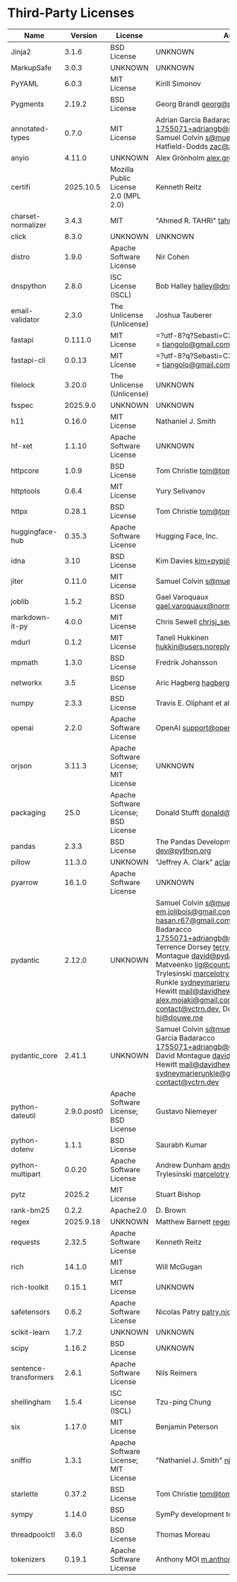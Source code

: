 # Third-Party Licenses

| Name                  | Version     | License                              | Author                                                                                                                                                                                                                                                                                                                                                                                                                                                                                                                            | URL                                                                  |
| --------------------- | ----------- | ------------------------------------ | --------------------------------------------------------------------------------------------------------------------------------------------------------------------------------------------------------------------------------------------------------------------------------------------------------------------------------------------------------------------------------------------------------------------------------------------------------------------------------------------------------------------------------- | -------------------------------------------------------------------- |
| Jinja2                | 3.1.6       | BSD License                          | UNKNOWN                                                                                                                                                                                                                                                                                                                                                                                                                                                                                                                           | https://github.com/pallets/jinja/                                    |
| MarkupSafe            | 3.0.3       | UNKNOWN                              | UNKNOWN                                                                                                                                                                                                                                                                                                                                                                                                                                                                                                                           | https://github.com/pallets/markupsafe/                               |
| PyYAML                | 6.0.3       | MIT License                          | Kirill Simonov                                                                                                                                                                                                                                                                                                                                                                                                                                                                                                                    | https://pyyaml.org/                                                  |
| Pygments              | 2.19.2      | BSD License                          | Georg Brandl <georg@python.org>                                                                                                                                                                                                                                                                                                                                                                                                                                                                                                   | https://pygments.org                                                 |
| annotated-types       | 0.7.0       | MIT License                          | Adrian Garcia Badaracco <1755071+adriangb@users.noreply.github.com>, Samuel Colvin <s@muelcolvin.com>, Zac Hatfield-Dodds <zac@zhd.dev>                                                                                                                                                                                                                                                                                                                                                                                           | https://github.com/annotated-types/annotated-types                   |
| anyio                 | 4.11.0      | UNKNOWN                              | Alex Grönholm <alex.gronholm@nextday.fi>                                                                                                                                                                                                                                                                                                                                                                                                                                                                                          | https://anyio.readthedocs.io/en/stable/versionhistory.html           |
| certifi               | 2025.10.5   | Mozilla Public License 2.0 (MPL 2.0) | Kenneth Reitz                                                                                                                                                                                                                                                                                                                                                                                                                                                                                                                     | https://github.com/certifi/python-certifi                            |
| charset-normalizer    | 3.4.3       | MIT                                  | "Ahmed R. TAHRI" <tahri.ahmed@proton.me>                                                                                                                                                                                                                                                                                                                                                                                                                                                                                          | https://github.com/jawah/charset_normalizer/blob/master/CHANGELOG.md |
| click                 | 8.3.0       | UNKNOWN                              | UNKNOWN                                                                                                                                                                                                                                                                                                                                                                                                                                                                                                                           | https://github.com/pallets/click/                                    |
| distro                | 1.9.0       | Apache Software License              | Nir Cohen                                                                                                                                                                                                                                                                                                                                                                                                                                                                                                                         | https://github.com/python-distro/distro                              |
| dnspython             | 2.8.0       | ISC License (ISCL)                   | Bob Halley <halley@dnspython.org>                                                                                                                                                                                                                                                                                                                                                                                                                                                                                                 | https://www.dnspython.org                                            |
| email-validator       | 2.3.0       | The Unlicense (Unlicense)            | Joshua Tauberer                                                                                                                                                                                                                                                                                                                                                                                                                                                                                                                   | https://github.com/JoshData/python-email-validator                   |
| fastapi               | 0.111.0     | MIT License                          | =?utf-8?q?Sebasti=C3=A1n_Ram=C3=ADrez?= <tiangolo@gmail.com>                                                                                                                                                                                                                                                                                                                                                                                                                                                                      | https://github.com/tiangolo/fastapi                                  |
| fastapi-cli           | 0.0.13      | MIT License                          | =?utf-8?q?Sebasti=C3=A1n_Ram=C3=ADrez?= <tiangolo@gmail.com>                                                                                                                                                                                                                                                                                                                                                                                                                                                                      | https://github.com/fastapi/fastapi-cli                               |
| filelock              | 3.20.0      | The Unlicense (Unlicense)            | UNKNOWN                                                                                                                                                                                                                                                                                                                                                                                                                                                                                                                           | https://github.com/tox-dev/py-filelock                               |
| fsspec                | 2025.9.0    | UNKNOWN                              | UNKNOWN                                                                                                                                                                                                                                                                                                                                                                                                                                                                                                                           | https://github.com/fsspec/filesystem_spec                            |
| h11                   | 0.16.0      | MIT License                          | Nathaniel J. Smith                                                                                                                                                                                                                                                                                                                                                                                                                                                                                                                | https://github.com/python-hyper/h11                                  |
| hf-xet                | 1.1.10      | Apache Software License              | UNKNOWN                                                                                                                                                                                                                                                                                                                                                                                                                                                                                                                           | https://github.com/huggingface/xet-core                              |
| httpcore              | 1.0.9       | BSD License                          | Tom Christie <tom@tomchristie.com>                                                                                                                                                                                                                                                                                                                                                                                                                                                                                                | https://www.encode.io/httpcore/                                      |
| httptools             | 0.6.4       | MIT License                          | Yury Selivanov                                                                                                                                                                                                                                                                                                                                                                                                                                                                                                                    | https://github.com/MagicStack/httptools                              |
| httpx                 | 0.28.1      | BSD License                          | Tom Christie <tom@tomchristie.com>                                                                                                                                                                                                                                                                                                                                                                                                                                                                                                | https://github.com/encode/httpx                                      |
| huggingface-hub       | 0.35.3      | Apache Software License              | Hugging Face, Inc.                                                                                                                                                                                                                                                                                                                                                                                                                                                                                                                | https://github.com/huggingface/huggingface_hub                       |
| idna                  | 3.10        | BSD License                          | Kim Davies <kim+pypi@gumleaf.org>                                                                                                                                                                                                                                                                                                                                                                                                                                                                                                 | https://github.com/kjd/idna                                          |
| jiter                 | 0.11.0      | MIT License                          | Samuel Colvin <s@muelcolvin.com>                                                                                                                                                                                                                                                                                                                                                                                                                                                                                                  | https://github.com/pydantic/jiter/                                   |
| joblib                | 1.5.2       | BSD License                          | Gael Varoquaux <gael.varoquaux@normalesup.org>                                                                                                                                                                                                                                                                                                                                                                                                                                                                                    | https://joblib.readthedocs.io                                        |
| markdown-it-py        | 4.0.0       | MIT License                          | Chris Sewell <chrisj_sewell@hotmail.com>                                                                                                                                                                                                                                                                                                                                                                                                                                                                                          | https://github.com/executablebooks/markdown-it-py                    |
| mdurl                 | 0.1.2       | MIT License                          | Taneli Hukkinen <hukkin@users.noreply.github.com>                                                                                                                                                                                                                                                                                                                                                                                                                                                                                 | https://github.com/executablebooks/mdurl                             |
| mpmath                | 1.3.0       | BSD License                          | Fredrik Johansson                                                                                                                                                                                                                                                                                                                                                                                                                                                                                                                 | http://mpmath.org/                                                   |
| networkx              | 3.5         | BSD License                          | Aric Hagberg <hagberg@lanl.gov>                                                                                                                                                                                                                                                                                                                                                                                                                                                                                                   | https://networkx.org/                                                |
| numpy                 | 2.3.3       | BSD License                          | Travis E. Oliphant et al.                                                                                                                                                                                                                                                                                                                                                                                                                                                                                                         | https://numpy.org                                                    |
| openai                | 2.2.0       | Apache Software License              | OpenAI <support@openai.com>                                                                                                                                                                                                                                                                                                                                                                                                                                                                                                       | https://github.com/openai/openai-python                              |
| orjson                | 3.11.3      | Apache Software License; MIT License | UNKNOWN                                                                                                                                                                                                                                                                                                                                                                                                                                                                                                                           | https://github.com/ijl/orjson                                        |
| packaging             | 25.0        | Apache Software License; BSD License | Donald Stufft <donald@stufft.io>                                                                                                                                                                                                                                                                                                                                                                                                                                                                                                  | https://github.com/pypa/packaging                                    |
| pandas                | 2.3.3       | BSD License                          | The Pandas Development Team <pandas-dev@python.org>                                                                                                                                                                                                                                                                                                                                                                                                                                                                               | https://pandas.pydata.org                                            |
| pillow                | 11.3.0      | UNKNOWN                              | "Jeffrey A. Clark" <aclark@aclark.net>                                                                                                                                                                                                                                                                                                                                                                                                                                                                                            | https://python-pillow.github.io                                      |
| pyarrow               | 16.1.0      | Apache Software License              | UNKNOWN                                                                                                                                                                                                                                                                                                                                                                                                                                                                                                                           | https://arrow.apache.org/                                            |
| pydantic              | 2.12.0      | UNKNOWN                              | Samuel Colvin <s@muelcolvin.com>, Eric Jolibois <em.jolibois@gmail.com>, Hasan Ramezani <hasan.r67@gmail.com>, Adrian Garcia Badaracco <1755071+adriangb@users.noreply.github.com>, Terrence Dorsey <terry@pydantic.dev>, David Montague <david@pydantic.dev>, Serge Matveenko <lig@countzero.co>, Marcelo Trylesinski <marcelotryle@gmail.com>, Sydney Runkle <sydneymarierunkle@gmail.com>, David Hewitt <mail@davidhewitt.io>, Alex Hall <alex.mojaki@gmail.com>, Victorien Plot <contact@vctrn.dev>, Douwe Maan <hi@douwe.me> | https://github.com/pydantic/pydantic                                 |
| pydantic_core         | 2.41.1      | UNKNOWN                              | Samuel Colvin <s@muelcolvin.com>, Adrian Garcia Badaracco <1755071+adriangb@users.noreply.github.com>, David Montague <david@pydantic.dev>, David Hewitt <mail@davidhewitt.dev>, Sydney Runkle <sydneymarierunkle@gmail.com>, Victorien Plot <contact@vctrn.dev>                                                                                                                                                                                                                                                                  | https://github.com/pydantic/pydantic-core                            |
| python-dateutil       | 2.9.0.post0 | Apache Software License; BSD License | Gustavo Niemeyer                                                                                                                                                                                                                                                                                                                                                                                                                                                                                                                  | https://github.com/dateutil/dateutil                                 |
| python-dotenv         | 1.1.1       | BSD License                          | Saurabh Kumar                                                                                                                                                                                                                                                                                                                                                                                                                                                                                                                     | https://github.com/theskumar/python-dotenv                           |
| python-multipart      | 0.0.20      | Apache Software License              | Andrew Dunham <andrew@du.nham.ca>, Marcelo Trylesinski <marcelotryle@gmail.com>                                                                                                                                                                                                                                                                                                                                                                                                                                                   | https://github.com/Kludex/python-multipart                           |
| pytz                  | 2025.2      | MIT License                          | Stuart Bishop                                                                                                                                                                                                                                                                                                                                                                                                                                                                                                                     | http://pythonhosted.org/pytz                                         |
| rank-bm25             | 0.2.2       | Apache2.0                            | D. Brown                                                                                                                                                                                                                                                                                                                                                                                                                                                                                                                          | https://github.com/dorianbrown/rank_bm25                             |
| regex                 | 2025.9.18   | UNKNOWN                              | Matthew Barnett <regex@mrabarnett.plus.com>                                                                                                                                                                                                                                                                                                                                                                                                                                                                                       | https://github.com/mrabarnett/mrab-regex                             |
| requests              | 2.32.5      | Apache Software License              | Kenneth Reitz                                                                                                                                                                                                                                                                                                                                                                                                                                                                                                                     | https://requests.readthedocs.io                                      |
| rich                  | 14.1.0      | MIT License                          | Will McGugan                                                                                                                                                                                                                                                                                                                                                                                                                                                                                                                      | https://github.com/Textualize/rich                                   |
| rich-toolkit          | 0.15.1      | MIT License                          | UNKNOWN                                                                                                                                                                                                                                                                                                                                                                                                                                                                                                                           | UNKNOWN                                                              |
| safetensors           | 0.6.2       | Apache Software License              | Nicolas Patry <patry.nicolas@protonmail.com>                                                                                                                                                                                                                                                                                                                                                                                                                                                                                      | https://github.com/huggingface/safetensors                           |
| scikit-learn          | 1.7.2       | UNKNOWN                              | UNKNOWN                                                                                                                                                                                                                                                                                                                                                                                                                                                                                                                           | https://scikit-learn.org                                             |
| scipy                 | 1.16.2      | BSD License                          | UNKNOWN                                                                                                                                                                                                                                                                                                                                                                                                                                                                                                                           | https://scipy.org/                                                   |
| sentence-transformers | 2.6.1       | Apache Software License              | Nils Reimers                                                                                                                                                                                                                                                                                                                                                                                                                                                                                                                      | https://www.SBERT.net                                                |
| shellingham           | 1.5.4       | ISC License (ISCL)                   | Tzu-ping Chung                                                                                                                                                                                                                                                                                                                                                                                                                                                                                                                    | https://github.com/sarugaku/shellingham                              |
| six                   | 1.17.0      | MIT License                          | Benjamin Peterson                                                                                                                                                                                                                                                                                                                                                                                                                                                                                                                 | https://github.com/benjaminp/six                                     |
| sniffio               | 1.3.1       | Apache Software License; MIT License | "Nathaniel J. Smith" <njs@pobox.com>                                                                                                                                                                                                                                                                                                                                                                                                                                                                                              | https://github.com/python-trio/sniffio                               |
| starlette             | 0.37.2      | BSD License                          | Tom Christie <tom@tomchristie.com>                                                                                                                                                                                                                                                                                                                                                                                                                                                                                                | https://github.com/encode/starlette                                  |
| sympy                 | 1.14.0      | BSD License                          | SymPy development team                                                                                                                                                                                                                                                                                                                                                                                                                                                                                                            | https://sympy.org                                                    |
| threadpoolctl         | 3.6.0       | BSD License                          | Thomas Moreau                                                                                                                                                                                                                                                                                                                                                                                                                                                                                                                     | https://github.com/joblib/threadpoolctl                              |
| tokenizers            | 0.19.1      | Apache Software License              | Anthony MOI <m.anthony.moi@gmail.com>                                                                                                                                                                                                                                                                                                                                                                                                                                                                                             | https://github.com/huggingface/tokenizers                            |
